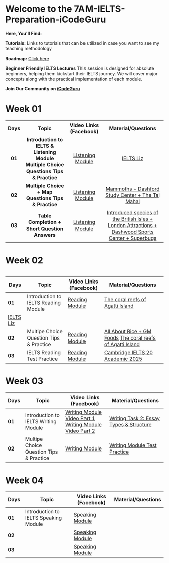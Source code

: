 # Welcome to the 7AM-IELTS-Preparation-iCodeGuru

**Here, You'll Find:**

**Tutorials:** Links to tutorials that can be utilized in case you want to see my teaching methodology

**Roadmap:** [Click here](https://docs.google.com/document/d/1KuRUsrp1SDTLdA43-7bw3VnYlxsAxbG6rDmEQsEeuGI/edit?usp=sharing)

**Beginner Friendly IELTS Lectures** This session is designed for absolute beginners, helping them kickstart their IELTS journey. We will 
 cover major concepts along with the practical implementation of each module.

**Join Our Community on [iCodeGuru](https://icode.guru/join/)**

# Week 01

<table>
    <tbody>
     <tr>
      <th>Days</th>
      <th>Topic</th>
      <th>Video Links (Facebook)</br></th>
      <th>Material/Questions</th>
     </tr> 
    <tr>
       <td align="center"><b>01</b></td>
       <td align="center"><b>Introduction to IELTS & Listening Module
Multiple Choice Questions Tips & Practice
</b></td>
       <td align="center"><a href="https://www.facebook.com/watch/?v=1698416964120705&rdid=nsZgrkgMPwaqkfXP">Listening Module</td>
    <td align="center" ><a href="https://ieltsliz.com/ielts-listening/">IELTS Liz</td>
    </tr>
      <tr>
    <td align="center"><b>02</b></td>
    <td align="center"><b>Multiple Choice + Map Questions Tips & Practice</b></td>
    <td align="center"><a href="https://www.facebook.com/watch/?v=754206800585575&rdid=pUibo62p5eNn7L8A">Listening Module</td>
    <td align="center" ><a href="https://ieltsliz.com/ielts-listening/">Mammoths + Dashford Study Center + The Taj Mahal</td  
  </tr>  
  <tr>
       <td align="center"><b>03</b></td>
       <td align="center"><b>Table Completion + Short Question Answers</b></td>
       <td align="center"><a href="https://www.facebook.com/watch/?v=1313246323734371&rdid=1rtUjLw5XDciKVde">Listening Module</td>
      <td align="center" ><a href="https://ieltsliz.com/ielts-listening/">Introduced species of the British Isles + London Attractions + Dashwood Sports Center + Superbugs</td>
    </tr>
</tbody>
<table>

# Week 02

| Days | Topic | Video Links (Facebook) | Material/Questions |
|------|-------|------------------------|--------------------|
| **01** | Introduction to IELTS Reading Module| [Reading Module](https://www.facebook.com/watch/?v=25163512359904508&rdid=13HpFAI19ISxYv2J) | [The coral reefs of Agatti Island](https://elt.oup.com/elt/students/ielts/pdf/exams_ielts_mc_pt_read01.pdf?cc=gb&selLanguage=en) 
[IELTS Liz](https://ieltsliz.com/ielts-reading-lessons-information-and-tips/)|
| **02** | Multipe Choice Question Tips & Practice  | [Reading Module](https://www.facebook.com/watch/?v=719246801144560&ref=sharing) | [All About Rice + GM Foods](https://ieltsliz.com/ielts-reading-multiple-choice/) [The coral reefs of Agatti Island](https://elt.oup.com/elt/students/ielts/pdf/exams_ielts_mc_pt_read01.pdf?cc=gb&selLanguage=en)|
| **03** | IELTS Reading Test Practice | [Reading Module](https://www.facebook.com/watch/?v=1407339197024993&rdid=GBKM9e95q1Gd4Jh6) | [Cambridge IELTS 20 Academic 2025](https://www.jumpinto.com/ielts/practice/academic/20/1/reading/1) |

# Week 03

| Days | Topic | Video Links (Facebook) | Material/Questions |
|------|-------|------------------------|--------------------|
| **01** | Introduction to IELTS Writing Module | [Writing Module Video Part 1](https://www.facebook.com/watch/?v=1509454740055845&rdid=7WeeIkpHLQmvrcaN) [Writing Module Video Part 2](https://www.facebook.com/watch/?v=658375480632790&rdid=K5hwADS7FgilqNAv) | [Writing Task 2: Essay Types & Structure](https://ieltsliz.com/ielts-writing-task-2/) |
| **02** | Multipe Choice Question Tips & Practice  | [Writing Module]() | [Writing Module Test Practice]()|

# Week 04

| Days | Topic | Video Links (Facebook) | Material/Questions |
|------|-------|------------------------|--------------------|
| **01** | Introduction to IELTS Speaking Module| [Speaking Module]() | []() |
| **02** |   | [Speaking Module]() | []()|
| **03** |  | [Speaking Module]() | []() |

</table>

